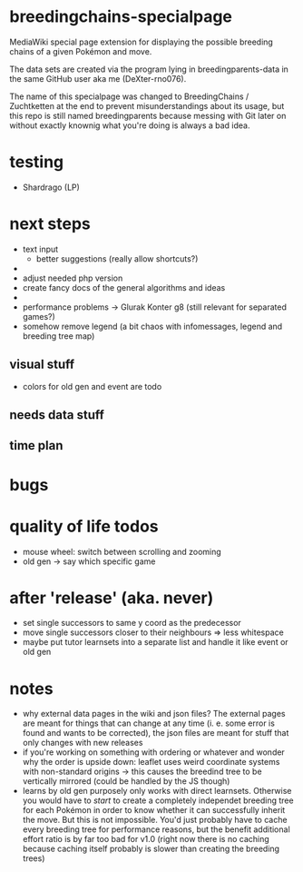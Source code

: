 # breedingchains-specialpage
MediaWiki special page extension for displaying the possible breeding chains of a given Pokémon and move.

The data sets are created via the program lying in breedingparents-data in the same GitHub user aka me (DeXter-rno076).

The name of this specialpage was changed to BreedingChains / Zuchtketten at the end to prevent misunderstandings about its usage, but this repo is still named breedingparents because messing with Git later on without exactly knownig what you're doing is always a bad idea.

# testing
* Shardrago (LP)

# next steps
* text input
  * better suggestions (really allow shortcuts?)
*
* adjust needed php version
* create fancy docs of the general algorithms and ideas
*
* performance problems -> Glurak Konter g8 (still relevant for separated games?)
* somehow remove legend (a bit chaos with infomessages, legend and breeding tree map)

## visual stuff
* colors for old gen and event are todo

## needs data stuff

## time plan

# bugs

# quality of life todos
* mouse wheel: switch between scrolling and zooming
* old gen -> say which specific game

# after 'release' (aka. never)
* set single successors to same y coord as the predecessor
* move single successors closer to their neighbours => less whitespace
* maybe put tutor learnsets into a separate list and handle it like event or old gen

# notes
* why external data pages in the wiki and json files? The external pages are meant for things that can change at any time (i. e. some error is found and wants to be corrected), the json files are meant for stuff that only changes with new releases
* if you're working on something with ordering or whatever and wonder why the order is upside down: leaflet uses weird coordinate systems with non-standard origins -> this causes the breedind tree to be vertically mirrored (could be handled by the JS though)
* learns by old gen purposely only works with direct learnsets. Otherwise you would have to *start* to create a completely independet breeding tree for each Pokémon in order to know whether it can successfully inherit the move. But this is not impossible. You'd just probably have to cache every breeding tree for performance reasons, but the benefit additional effort ratio is by far too bad for v1.0 (right now there is no caching because caching itself probably is slower than creating the breeding trees)